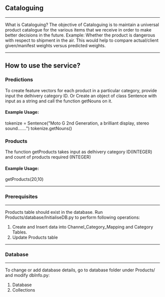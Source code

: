 ## Cataloguing 
-------------------------

What is Cataloguing?
The objective of Cataloguing is to maintain a universal product catalogue for the various items that we receive in order to make better decisions in the future. Example: Whether the product is dangerous with respect to shipment in the air. 
This would help to compare actual/client given/manifest weights versus predicted weights.

-------------------------
How to use the service?
-------------------------
### Predictions
To create feature vectors for each product in a particular category, provide input the delhivery category ID.
Or
Create an object of class Sentence with input as a string and call the function getNouns on it.

#### Example Usage:
tokenize = Sentence("Moto G 2nd Generation, a brilliant display, stereo sound.......")
tokenize.getNouns()

### Products
The function getProducts takes input as delhivery category ID(INTEGER) and count of products required (INTEGER)

#### Example Usage:
getProducts(20,10)

----------------------------
### Prerequisites
----------------------------
Products table should exist in the database.
Run Products/database/InitialiseDB.py to perform following operations:
1. Create and Insert data into Channel_Category_Mapping and Category Tables.
2. Update Products table

----------------------------
### Database
----------------------------
To change or add database details, go to database folder under Products/ and modify dbInfo.py:
1. Database
2. Collections